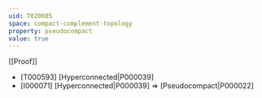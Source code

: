 ```yaml
---
uid: T020605
space: compact-complement-topology
property: pseudocompact
value: true
---
```

[[Proof]]

* [T000593] [Hyperconnected|P000039]
* [I000071] [Hyperconnected|P000039] => [Pseudocompact|P000022]

